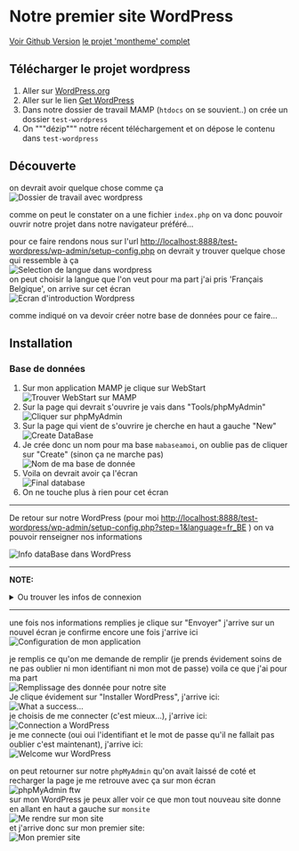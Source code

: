 # Notre premier site WordPress

[Voir Github Version](https://github.com/Poulycroc/lessons-isfsc/blob/master/courses/04__premier-sitewordpress.md)
[le projet 'montheme' complet](https://github.com/Poulycroc/lessons-isfsc/tree/master/wordpress/montheme)

## Télécharger le projet wordpress 


1. Aller sur [WordPress.org](https://fr-be.wordpress.org/)
2. Aller sur le lien [Get WordPress](https://fr-be.wordpress.org/download/)
3. Dans notre dossier de travail MAMP (`htdocs` on se souvient..) on crée un dossier `test-wordpress`
4. On """dézip""" notre récent téléchargement et on dépose le contenu dans `test-wordpress`


## Découverte
on devrait avoir quelque chose comme ça<br>
<img alt="Dossier de travail avec wordpress" src="https://raw.githubusercontent.com/Poulycroc/lessons-isfsc/master/courses/.screenshots/Screenshot 2022-10-23 at 18.06.48.png" />

comme on peut le constater on a une fichier `index.php` on va donc pouvoir ouvrir notre projet dans notre navigateur préféré...

pour ce faire rendons nous sur l'url [http://localhost:8888/test-wordpress/wp-admin/setup-config.php](http://localhost:8888/test-wordpress/wp-admin/setup-config.php) on devrait y trouver quelque chose qui ressemble à ça<br>
<img alt="Selection de langue dans wordpress" src="https://raw.githubusercontent.com/Poulycroc/lessons-isfsc/master/courses/.screenshots/Screenshot 2022-10-23 at 18.12.12.png" /><br/>
on peut choisir la langue que l'on veut pour ma part j'ai pris 'Français Belgique', on arrive sur cet écran<br/>
<img alt="Ecran d'introduction Wordpress" src="https://raw.githubusercontent.com/Poulycroc/lessons-isfsc/master/courses/.screenshots/Screenshot 2022-10-23 at 18.14.59.png" /><br/>

comme indiqué on va devoir créer notre base de données pour ce faire...

## Installation 

### Base de données
1. Sur mon application MAMP je clique sur WebStart <br/><img alt="Trouver WebStart sur MAMP" src="https://raw.githubusercontent.com/Poulycroc/lessons-isfsc/master/courses/.screenshots/Screenshot 2022-10-23 at 18.18.05.png" />
2. Sur la page qui devrait s'ouvrire je vais dans "Tools/phpMyAdmin" <br/><img alt="Cliquer sur phpMyAdmin" src="https://raw.githubusercontent.com/Poulycroc/lessons-isfsc/master/courses/.screenshots/Screenshot 2022-10-23 at 18.17.52.png" />
3. Sur la page qui vient de s'ouvrire je cherche en haut a gauche "New" <br/><img alt="Create DataBase" src="https://raw.githubusercontent.com/Poulycroc/lessons-isfsc/master/courses/.screenshots/Screenshot 2022-10-23 at 18.22.49.png" />
4. Je crée donc un nom pour ma base `mabaseamoi`, on oublie pas de cliquer sur "Create" (sinon ça ne marche pas) <br/><img alt="Nom de ma base de donnée" src="https://raw.githubusercontent.com/Poulycroc/lessons-isfsc/master/courses/.screenshots/Screenshot 2022-10-23 at 18.24.56.png" />
5. Voila on devrait avoir ça l'écran <br/><img alt="Final database" src="https://raw.githubusercontent.com/Poulycroc/lessons-isfsc/master/courses/.screenshots/Screenshot 2022-10-23 at 18.27.29.png" />
6. On ne touche plus à rien pour cet écran 

---


De retour sur notre WordPress (pour moi [http://localhost:8888/test-wordpress/wp-admin/setup-config.php?step=1&language=fr_BE](http://localhost:8888/test-wordpress/wp-admin/setup-config.php?step=1&language=fr_BE) ) on va pouvoir renseigner nos informations 

<img alt="Info dataBase dans WordPress" src="https://raw.githubusercontent.com/Poulycroc/lessons-isfsc/master/courses/.screenshots/Screenshot 2022-10-23 at 18.30.13.png" />

---
**NOTE:** 
<details>
<summary>Ou trouver les infos de connexion</summary>
pour s'assurer que les informations que je rentre sont les bonnes je peux me rendre sur mon MAMP et cliquer sur WebStart sur la page qui s'affiche je peux me rendre dans la section `MySQL`<br/>
<img alt="Info de connections" src="https://raw.githubusercontent.com/Poulycroc/lessons-isfsc/master/courses/.screenshots/Screenshot 2022-10-23 at 18.38.56.png" />
</details>

---

une fois nos informations remplies je clique sur "Envoyer" j'arrive sur un nouvel écran je confirme encore une fois j'arrive ici <br/>
<img alt="Configuration de mon application" src="https://raw.githubusercontent.com/Poulycroc/lessons-isfsc/master/courses/.screenshots/Screenshot 2022-10-23 at 18.43.22.png" />

je remplis ce qu'on me demande de remplir (je prends évidement soins de ne pas oublier ni mon identifiant ni mon mot de passe) voila ce que j'ai pour ma part<br>
<img alt="Remplissage des donnée pour notre site" src="https://raw.githubusercontent.com/Poulycroc/lessons-isfsc/master/courses/.screenshots/Screenshot 2022-10-23 at 18.47.36.png" /><br />
Je clique évidement sur "Installer WordPress", j'arrive ici:<br />
<img alt="What a success..." src="https://raw.githubusercontent.com/Poulycroc/lessons-isfsc/master/courses/.screenshots/Screenshot 2022-10-23 at 18.48.55.png" /><br/>
je choisis de me connecter (c'est mieux...), j'arrive ici:<br />
<img alt="Connection a WordPress" src="https://raw.githubusercontent.com/Poulycroc/lessons-isfsc/master/courses/.screenshots/Screenshot 2022-10-23 at 18.49.15.png" /><br/>
je me connecte (oui oui l'identifiant et le mot de passe qu'il ne fallait pas oublier c'est maintenant), j'arrive ici:<br/>
<img alt="Welcome wur WordPress" src="https://raw.githubusercontent.com/Poulycroc/lessons-isfsc/master/courses/.screenshots/Screenshot 2022-10-23 at 18.49.31.png" />

on peut retourner sur notre `phpMyAdmin` qu'on avait laissé de coté et recharger la page je me retrouve avec ça sur mon écran<br/>
<img alt="phpMyAdmin ftw" src="https://raw.githubusercontent.com/Poulycroc/lessons-isfsc/master/courses/.screenshots/Screenshot 2022-10-23 at 18.49.47.png" /><br />
sur mon WordPress je peux aller voir ce que mon tout nouveau site donne en allant en haut a gauche sur `monsite`<br/>
<img alt="Me rendre sur mon site" src="https://raw.githubusercontent.com/Poulycroc/lessons-isfsc/master/courses/.screenshots/Screenshot 2022-10-23 at 19.19.55.png" /><br />
et j'arrive donc sur mon premier site: <br/>
<img alt="Mon premier site" src="https://raw.githubusercontent.com/Poulycroc/lessons-isfsc/master/courses/.screenshots/Screenshot 2022-10-23 at 19.20.47.png" />
